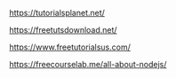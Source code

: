 
https://tutorialsplanet.net/

https://freetutsdownload.net/

https://www.freetutorialsus.com/

https://freecourselab.me/all-about-nodejs/
